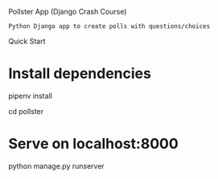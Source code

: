 Pollster App (Django Crash Course)

    Python Django app to create polls with questions/choices

Quick Start

# Install dependencies
pipenv install

cd pollster

# Serve on localhost:8000
python manage.py runserver
